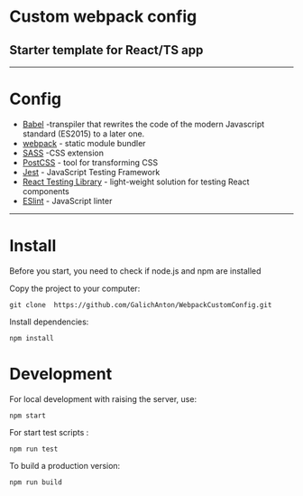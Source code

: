# Custom webpack config

## Starter template for React/TS app


---

# Config
- [Babel](https://babeljs.io/docs/en/index.html) -transpiler that rewrites the code of the modern Javascript standard (ES2015) to a later one.
- [webpack](https://webpack.js.org/) - static module bundler
- [SASS](https://sass-lang.com/) -CSS extension
- [PostCSS](https://postcss.org/) - tool for transforming CSS
- [Jest](https://jestjs.io/) - JavaScript Testing Framework
- [React Testing Library](https://testing-library.com/docs) - light-weight solution for testing React components
- [ESlint](https://eslint.org/) - JavaScript linter


---

# Install

Before you start, you need to check if node.js and npm are installed

Copy the project to your computer:

```
git clone  https://github.com/GalichAnton/WebpackCustomConfig.git
```

Install dependencies:
```
npm install
```
# Development
For local development with raising the server, use:

```
npm start
```

For start test scripts :

```
npm run test
```
To build a production version:

```
npm run build
```
